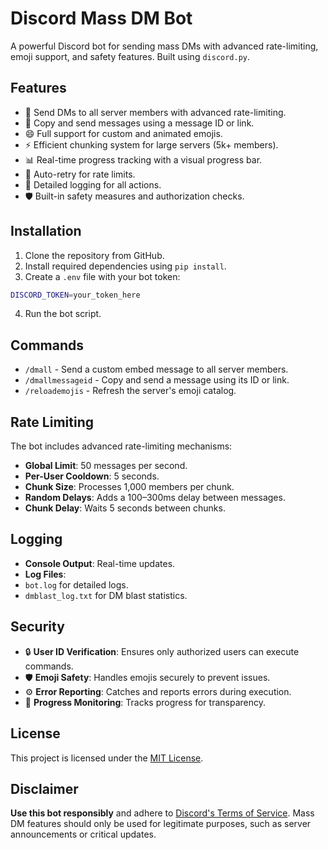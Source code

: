 # **Discord Mass DM Bot**

A powerful Discord bot for sending mass DMs with advanced rate-limiting, emoji support, and safety features. Built using `discord.py`.

## **Features**
- 🚀 Send DMs to all server members with advanced rate-limiting.
- 💬 Copy and send messages using a message ID or link.
- 😄 Full support for custom and animated emojis.
- ⚡ Efficient chunking system for large servers (5k+ members).
- 📊 Real-time progress tracking with a visual progress bar.
- 🔄 Auto-retry for rate limits.
- 📝 Detailed logging for all actions.
- 🛡️ Built-in safety measures and authorization checks.

## **Installation**

1. Clone the repository from GitHub.
2. Install required dependencies using `pip install`.
3. Create a `.env` file with your bot token:
```bash
DISCORD_TOKEN=your_token_here
```
4. Run the bot script.

## **Commands**

- `/dmall` - Send a custom embed message to all server members.
- `/dmallmessageid` - Copy and send a message using its ID or link.
- `/reloademojis` - Refresh the server's emoji catalog.

## **Rate Limiting**

The bot includes advanced rate-limiting mechanisms:
- **Global Limit**: 50 messages per second.
- **Per-User Cooldown**: 5 seconds.
- **Chunk Size**: Processes 1,000 members per chunk.
- **Random Delays**: Adds a 100–300ms delay between messages.
- **Chunk Delay**: Waits 5 seconds between chunks.

## **Logging**

- **Console Output**: Real-time updates.
- **Log Files**:
- `bot.log` for detailed logs.
- `dmblast_log.txt` for DM blast statistics.

## **Security**

- 🔒 **User ID Verification**: Ensures only authorized users can execute commands.
- 🛡️ **Emoji Safety**: Handles emojis securely to prevent issues.
- ⚙️ **Error Reporting**: Catches and reports errors during execution.
- 👀 **Progress Monitoring**: Tracks progress for transparency.

## **License**

This project is licensed under the [MIT License](LICENSE).

## **Disclaimer**

**Use this bot responsibly** and adhere to [Discord's Terms of Service](https://discord.com/terms). Mass DM features should only be used for legitimate purposes, such as server announcements or critical updates.
